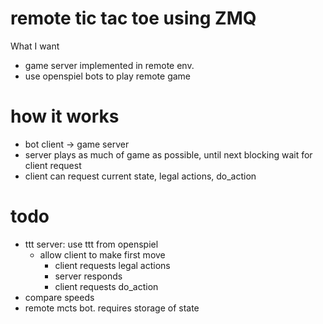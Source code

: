 # remote tic tac toe using ZMQ

What I want
- game server implemented in remote env.
- use openspiel bots to play remote game

# how it works
- bot client -> game server
- server plays as much of game as possible, until next blocking wait for client
  request
- client can request current state, legal actions, do_action

# todo
- ttt server: use ttt from openspiel
  - allow client to make first move
    - client requests legal actions
    - server responds
    - client requests do_action
- compare speeds
- remote mcts bot. requires storage of state
